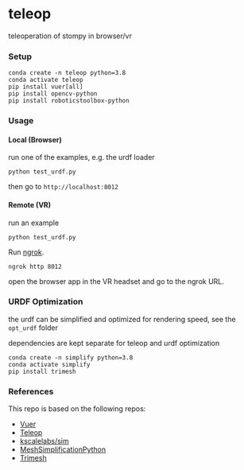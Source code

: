 # teleop

teleoperation of stompy in browser/vr

### Setup

```
conda create -n teleop python=3.8
conda activate teleop
pip install vuer[all]
pip install opencv-python
pip install roboticstoolbox-python
```

### Usage

#### Local (Browser)

run one of the examples, e.g. the urdf loader

```
python test_urdf.py
```

then go to `http://localhost:8012`

#### Remote (VR)

run an example

```
python test_urdf.py
```

Run [ngrok](https://ngrok.com/download).

```
ngrok http 8012
```

open the browser app in the VR headset and go to the ngrok URL.


### URDF Optimization

the urdf can be simplified and optimized for rendering speed, see the `opt_urdf` folder

dependencies are kept separate for teleop and urdf optimization

```
conda create -n simplify python=3.8
conda activate simplify
pip install trimesh
```

### References

This repo is based on the following repos:

- [Vuer](https://github.com/vuer-ai/vuer)
- [Teleop](https://github.com/OpenTeleop/Teleop)
- [kscalelabs/sim](https://github.com/kscalelabs/sim)
- [MeshSimplificationPython](https://github.com/AntonotnaWang/Mesh_simplification_python)
- [Trimesh](https://github.com/mikedh/trimesh/tree/main)